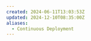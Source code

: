 ```yaml
---
created: 2024-06-11T13:03:53Z
updated: 2024-12-10T08:35:00Z
aliases:
  - Continuous Deployment
---
```

